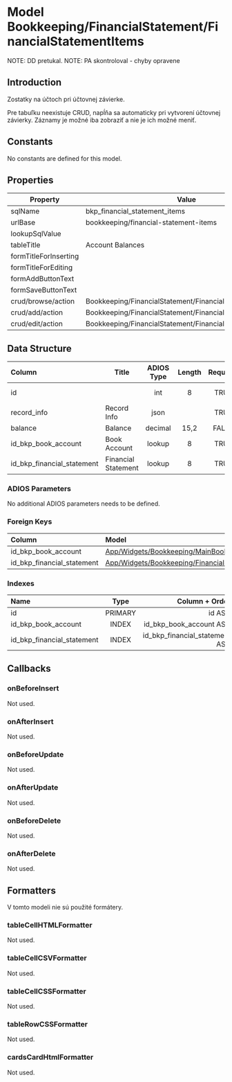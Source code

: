 # Model Bookkeeping/FinancialStatement/FinancialStatementItems

NOTE: DD pretukal.
NOTE: PA skontroloval - chyby opravene

## Introduction

Zostatky na účtoch pri účtovnej závierke.

Pre tabuľku neexistuje CRUD, napĺňa sa automaticky pri vytvorení účtovnej závierky. Záznamy je možné iba zobraziť a nie je ich možné meniť.

## Constants

No constants are defined for this model.

## Properties

| Property              | Value                                                      |
| --------------------- | ---------------------------------------------------------- |
| sqlName               | bkp_financial_statement_items                              |
| urlBase               | bookkeeping/financial-statement-items                      |
| lookupSqlValue        |                                                            |
| tableTitle            | Account Balances                                           |
| formTitleForInserting |                                                            |
| formTitleForEditing   |                                                            |
| formAddButtonText     |                                                            |
| formSaveButtonText    |                                                            |
| crud/browse/action    | Bookkeeping/FinancialStatement/FinancialStatementItems     |
| crud/add/action       | Bookkeeping/FinancialStatement/FinancialStatementItem/Add  |
| crud/edit/action      | Bookkeeping/FinancialStatement/FinancialStatementItem/Edit |

## Data Structure

| Column                     | Title               | ADIOS Type | Length | Required | Notes               |
| :------------------------- | ------------------- | :--------: | :----: | :------: | :------------------ |
| id                         |                     |    int     |   8    |   TRUE   | Unique record ID    |
| record_info                | Record Info         |    json    |        |   TRUE   |                     |
| balance                    | Balance             |  decimal   |  15,2  |  FALSE   | Balance             |
| id_bkp_book_account        | Book Account        |   lookup   |   8    |   TRUE   | Book Account        |
| id_bkp_financial_statement | Financial Statement |   lookup   |   8    |   TRUE   | Financial Statement |

### ADIOS Parameters

No additional ADIOS parameters needs to be defined.

### Foreign Keys

| Column                     | Model                                                                                                                                        | Relation | OnUpdate | OnDelete |
| :------------------------- | :------------------------------------------------------------------------------------------------------------------------------------------- | :------: | :------: | :------: |
| id_bkp_book_account        | [App/Widgets/Bookkeeping/MainBook/Models/BookAccount](../../MainBook/Models/BookAccount.md)                                   |   1:N    | Cascade  | Restrict |
| id_bkp_financial_statement | [App/Widgets/Bookkeeping/FinancialStatement/Models/FinancialStatement](./FinancialStatement.md) |   1:N    | Cascade  | Restrict |

### Indexes

| Name                       |  Type   |                 Column + Order |
| :------------------------- | :-----: | -----------------------------: |
| id                         | PRIMARY |                         id ASC |
| id_bkp_book_account        |  INDEX  |        id_bkp_book_account ASC |
| id_bkp_financial_statement |  INDEX  | id_bkp_financial_statement ASC |

## Callbacks

### onBeforeInsert

Not used.

### onAfterInsert

Not used.

### onBeforeUpdate

Not used.

### onAfterUpdate

Not used.

### onBeforeDelete

Not used.

### onAfterDelete

Not used.

## Formatters

V tomto modeli nie sú použité formátery.

### tableCellHTMLFormatter

Not used.

### tableCellCSVFormatter

Not used.

### tableCellCSSFormatter

Not used.

### tableRowCSSFormatter

Not used.

### cardsCardHtmlFormatter

Not used.
